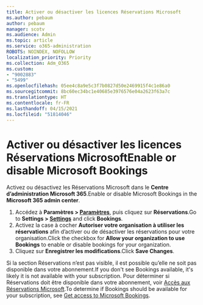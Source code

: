 ```yaml
---
title: Activer ou désactiver les licences Réservations Microsoft
ms.author: pebaum
author: pebaum
manager: scotv
ms.audience: Admin
ms.topic: article
ms.service: o365-administration
ROBOTS: NOINDEX, NOFOLLOW
localization_priority: Priority
ms.collection: Adm_O365
ms.custom:
- "9002883"
- "5499"
ms.openlocfilehash: 05ee4c8a9e5c3f7b0827d50e2469915f4c1e86a0
ms.sourcegitcommit: 8bc60ec34bc1e40685e3976576e04a2623f63a7c
ms.translationtype: HT
ms.contentlocale: fr-FR
ms.lasthandoff: 04/15/2021
ms.locfileid: "51814046"
---
```

# <a name="enable-or-disable-microsoft-bookings"></a><span data-ttu-id="1df48-102">Activer ou désactiver les licences Réservations Microsoft</span><span class="sxs-lookup"><span data-stu-id="1df48-102">Enable or disable Microsoft Bookings</span></span>

<span data-ttu-id="1df48-103">Activez ou désactivez les Réservations Microsoft dans le **Centre d’administration Microsoft 365**.</span><span class="sxs-lookup"><span data-stu-id="1df48-103">Enable or disable Microsoft Bookings in the **Microsoft 365 admin center**.</span></span>

1. <span data-ttu-id="1df48-104">Accédez à **Paramètres > [Paramètres](https://admin.microsoft.com/Adminportal/Home?source=applauncher#/Settings/Services)**, puis cliquez sur **Réservations**.</span><span class="sxs-lookup"><span data-stu-id="1df48-104">Go to **Settings > [Settings](https://admin.microsoft.com/Adminportal/Home?source=applauncher#/Settings/Services)** and click **Bookings**.</span></span>
2. <span data-ttu-id="1df48-105">Activez la case à cocher **Autoriser votre organisation à utiliser les réservations** afin d’activer ou de désactiver les réservations pour votre organisation.</span><span class="sxs-lookup"><span data-stu-id="1df48-105">Click the checkbox for **Allow your organization to use Bookings** to enable or disable bookings for your organization.</span></span>
3. <span data-ttu-id="1df48-106">Cliquez sur **Enregistrer les modifications**.</span><span class="sxs-lookup"><span data-stu-id="1df48-106">Click **Save Changes**.</span></span>

<span data-ttu-id="1df48-107">Si la section Réservations n’est pas visible, il est possible qu’elle ne soit pas disponible dans votre abonnement.</span><span class="sxs-lookup"><span data-stu-id="1df48-107">If you don't see Bookings available, it's likely it is not available with your subscription.</span></span> <span data-ttu-id="1df48-108">Pour déterminer si Réservations doit être disponible dans votre abonnement, voir [Accès aux Réservations Microsoft](https://support.microsoft.com/fr-FR/office/get-access-to-microsoft-bookings-5382dc07-aaa5-45c9-8767-502333b214ce).</span><span class="sxs-lookup"><span data-stu-id="1df48-108">To determine if Bookings should be available for your subscription, see [Get access to Microsoft Bookings](https://support.microsoft.com/fr-FR/office/get-access-to-microsoft-bookings-5382dc07-aaa5-45c9-8767-502333b214ce).</span></span>
